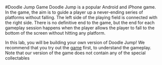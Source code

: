 #Doodle Jump Game
Doodle Jump is a popular Android and iPhone game. In the game, the aim is to guide a player up a never-ending series of platforms without falling. The left side of the playing field is connected with the right side. There is no definitive end to the game, but the end for each gameplay session happens when the player allows the player to fall to the bottom of the screen without hitting any platform.

In this lab, you will be building your own version of Doodle Jump! We recommend that you try out the [game](https://poki.com/en/g/doodle-jump) first, to understand the gameplay. Note that our version of the game does not contain any of the special collectables
